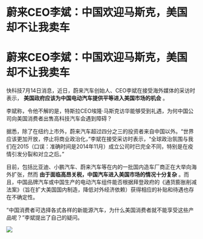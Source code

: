 # 蔚来CEO李斌：中国欢迎马斯克，美国却不让我卖车

# 蔚来CEO李斌：中国欢迎马斯克，美国却不让我卖车

快科技7月14日消息，近日，蔚来汽车创始人、CEO李斌在接受海外媒体的采访时表示， **美国政府应该为中国电动汽车提供平等进入美国市场的机会** 。

李斌称，令他不解的是，特斯拉CEO埃隆·马斯克访华能够受到礼遇，为何中国公司向美国消费者出售高科技汽车会遇到障碍？

据悉，除了在纽约上市外，蔚来汽车超过四分之三的投资者来自中国以外。“世界应该更加开放，停止将商业政治化，”李斌在接受采访时表示，“全球政治氛围与我们在2015（口误：准确时间是2014年11月）成立公司时已完全不同，特别是在疫情引发分裂和对立之后。”

目前，包括比亚迪、小鹏汽车、蔚来汽车等在内的一批国内造车厂商正在大举向海外扩张，然而 **由于面临高昂关税，中国汽车进入美国市场的情况十分复杂**
。而且，中国品牌汽车或中国生产的电动汽车组件能否根据拜登政府的《通货膨胀削减法案》（旨在扩大美国国内制造，降低对外经济依赖）获得相应的补贴和待遇也存在不确定性。

“中国消费者可选择各式各样的新能源汽车，为什么美国消费者就不能享受这些产品呢？”李斌提出了自己的疑问。

![](https://inews.gtimg.com/om_bt/OKf0_KypqgDa1AdCjuz_Vzz5OYbrIFVVftR_u1BfKeKZkAA/1000)

